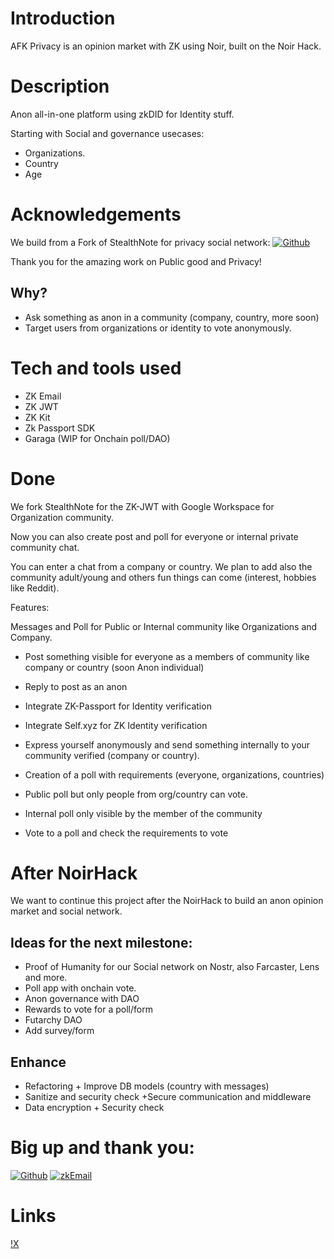 # Introduction

AFK Privacy is an opinion market with ZK using Noir, built on the Noir Hack.


# Description

Anon all-in-one platform using zkDID for Identity stuff.

Starting with Social and governance usecases:
- Organizations.
- Country
- Age 

# Acknowledgements

We build from a Fork of StealthNote for privacy social network:
[![Github](https://github.com/saleel/stealthnote)](https://github.com/saleel/stealthnote)

Thank you for the amazing work on Public good and Privacy!

## Why?

- Ask something as anon in a community (company, country, more soon)
- Target users from organizations or identity to vote anonymously.

# Tech and tools used

- ZK Email
- ZK JWT
- ZK Kit
- Zk Passport SDK
- Garaga (WIP for Onchain poll/DAO)

# Done

We fork StealthNote for the ZK-JWT with Google Workspace for Organization community.

Now you can also create post and poll for everyone or internal private community chat.

You can enter a chat from a company or country.
We plan to add also the community adult/young and others fun things can come (interest, hobbies like Reddit).

Features:

Messages and Poll for Public or Internal community like Organizations and Company.

- Post something visible for everyone as a members of community like company or country (soon Anon individual)
- Reply to post as an anon

- Integrate ZK-Passport for Identity verification
- Integrate Self.xyz for ZK Identity verification
- Express yourself anonymously and send something internally to your community verified (company or country).

- Creation of a poll with requirements (everyone, organizations, countries)
- Public poll but only people from org/country can vote.
- Internal poll only visible by the member of the community
- Vote to a poll and check the requirements to vote

# After NoirHack

We want to continue this project after the NoirHack to build an anon opinion market and social network. 

## Ideas for the next milestone:

- Proof of Humanity for our Social network on Nostr, also Farcaster, Lens and more.
- Poll app with onchain vote.
- Anon governance with DAO
- Rewards to vote for a poll/form
- Futarchy DAO
- Add survey/form

## Enhance

- Refactoring + Improve DB models (country with messages) 
- Sanitize and security check +Secure communication and middleware
- Data encryption + Security check



# Big up and thank you: 

[![Github](https://github.com/saleel/stealthnote)](https://github.com/saleel/stealthnote)
[![zkEmail](https://x.com/zkemail)](https://x.com/zkemail)


# Links

[!X](https://x.com/AFK_AlignedFamK)
